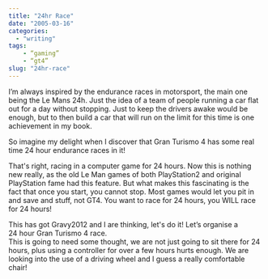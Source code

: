 ```yaml
---
title: "24hr Race"
date: "2005-03-16"
categories: 
  - "writing"
tags:
	- “gaming”
	- “gt4”
slug: "24hr-race"
---
```


I’m always inspired by the endurance races in motorsport, the main one being the Le Mans 24h. Just the idea of a team of people running a car flat out for a day without stopping. Just to keep the drivers awake would be enough, but to then build a car that will run on the limit for this time is one achievement in my book.

So imagine my delight when I discover that Gran Turismo 4 has some real time 24 hour endurance races in it!

That's right, racing in a computer game for 24 hours. Now this is nothing new really, as the old Le Man games of both PlayStation2 and original PlayStation fame had this feature. But what makes this fascinating is the fact that once you start, you cannot stop. Most games would let you pit in and save and stuff, not GT4. You want to race for 24 hours, you WILL race for 24 hours!

This has got Gravy2012 and I are thinking, let's do it! Let’s organise a 24 hour Gran Turismo 4 race.  
This is going to need some thought, we are not just going to sit there for 24 hours, plus using a controller for over a few hours hurts enough. We are looking into the use of a driving wheel and I guess a really comfortable chair!
